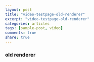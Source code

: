 ```yaml
---
layout: post
title: "video-testpage-old-renderer"
excerpt: "video-testpage-old-renderer"
categories: articles
tags: [sample-post, video]
comments: true
share: true
---
```

### old renderer

<div class="apester-media" data-media-id="5c7f8ecf2268dc0626251ec2" height="388"></div><script async
src="https://storage.googleapis.com/apester-stg/sdk/stg/apester-sdk.js"></script>
